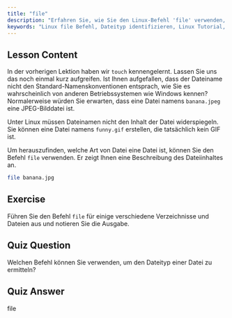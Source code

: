 ```yaml
---
title: "file"
description: "Erfahren Sie, wie Sie den Linux-Befehl 'file' verwenden, um Dateitypen und -inhalte zu identifizieren. Verstehen Sie Linux-Dateibenennungskonventionen mit diesem anfängerfreundlichen Leitfaden."
keywords: "Linux file Befehl, Dateityp identifizieren, Linux Tutorial, Dateibenennung, Linux für Anfänger, Linux Leitfaden"
---
```


## Lesson Content

In der vorherigen Lektion haben wir `touch` kennengelernt. Lassen Sie uns das noch einmal kurz aufgreifen. Ist Ihnen aufgefallen, dass der Dateiname nicht den Standard-Namenskonventionen entsprach, wie Sie es wahrscheinlich von anderen Betriebssystemen wie Windows kennen? Normalerweise würden Sie erwarten, dass eine Datei namens `banana.jpeg` eine JPEG-Bilddatei ist.

Unter Linux müssen Dateinamen nicht den Inhalt der Datei widerspiegeln. Sie können eine Datei namens `funny.gif` erstellen, die tatsächlich kein GIF ist.

Um herauszufinden, welche Art von Datei eine Datei ist, können Sie den Befehl `file` verwenden. Er zeigt Ihnen eine Beschreibung des Dateiinhaltes an.

```bash
file banana.jpg
```

## Exercise

Führen Sie den Befehl `file` für einige verschiedene Verzeichnisse und Dateien aus und notieren Sie die Ausgabe.

## Quiz Question

Welchen Befehl können Sie verwenden, um den Dateityp einer Datei zu ermitteln?

## Quiz Answer

file
